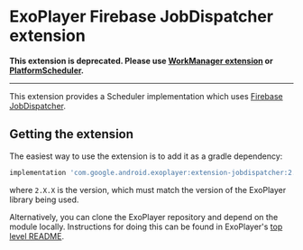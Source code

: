 # ExoPlayer Firebase JobDispatcher extension #

**This extension is deprecated. Please use [WorkManager extension][] or [PlatformScheduler][].**

---

This extension provides a Scheduler implementation which uses [Firebase JobDispatcher][].

[WorkManager extension]: https://github.com/google/ExoPlayer/blob/release-v2/extensions/workmanager/README.md
[PlatformScheduler]: https://github.com/google/ExoPlayer/blob/release-v2/library/core/src/main/java/com/google/android/exoplayer2/scheduler/PlatformScheduler.java
[Firebase JobDispatcher]: https://github.com/firebase/firebase-jobdispatcher-android

## Getting the extension ##

The easiest way to use the extension is to add it as a gradle dependency:

```gradle
implementation 'com.google.android.exoplayer:extension-jobdispatcher:2.X.X'
```

where `2.X.X` is the version, which must match the version of the ExoPlayer
library being used.

Alternatively, you can clone the ExoPlayer repository and depend on the module
locally. Instructions for doing this can be found in ExoPlayer's
[top level README][].

[top level README]: https://github.com/google/ExoPlayer/blob/release-v2/README.md

